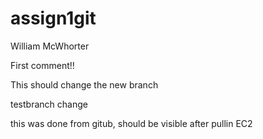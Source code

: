 # assign1git
William McWhorter


First comment!!

This should change the new branch


testbranch change

this was done from gitub, should be visible after pullin EC2
